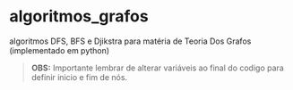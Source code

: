 # algoritmos_grafos
algoritmos DFS, BFS e Djikstra para matéria de Teoria Dos Grafos (implementado em python)
>**OBS:** Importante lembrar de alterar variáveis ao final do codigo para definir inicio e fim de nós.
